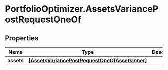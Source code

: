 # PortfolioOptimizer.AssetsVariancePostRequestOneOf

## Properties

Name | Type | Description | Notes
------------ | ------------- | ------------- | -------------
**assets** | [**[AssetsVariancePostRequestOneOfAssetsInner]**](AssetsVariancePostRequestOneOfAssetsInner.md) |  | 


